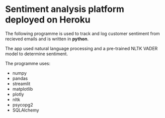 # Sentiment analysis platform deployed on Heroku

The following programme is used to track and log customer sentiment from recieved emails and is written in **python**.

The app used natural language processing and a pre-trained NLTK VADER model to determine sentiment.

The programme uses:

- numpy
- pandas
- streamlit
- matplotlib
- plotly
- nltk
- psycopg2
- SQLAlchemy